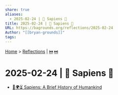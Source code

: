 ```yaml
---
share: true
aliases:
  - 2025-02-24 | 👥 Sapiens 📜
title: 2025-02-24 | 👥 Sapiens 📜
URL: https://bagrounds.org/reflections/2025-02-24
Author: "[[bryan-grounds]]"
tags: 
---
```

[Home](../index.md) > [Reflections](./index.md) | [⏮️](./2025-02-23.md) [⏭️](./2025-02-26.md)  
# 2025-02-24 | 👥 Sapiens 📜  
- [📜🌍⏳ Sapiens: A Brief History of Humankind](../books/sapiens-a-brief-history-of-humankind.md)